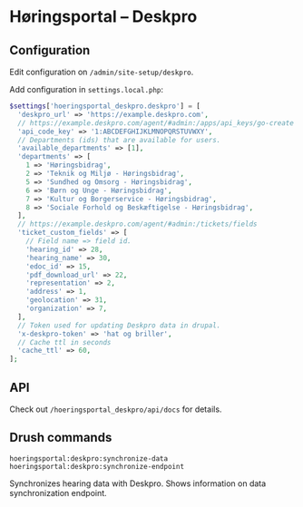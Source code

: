 # Høringsportal – Deskpro

## Configuration

Edit configuration on `/admin/site-setup/deskpro`.

Add configuration in `settings.local.php`:

```php
$settings['hoeringsportal_deskpro.deskpro'] = [
  'deskpro_url' => 'https://example.deskpro.com',
  // https://example.deskpro.com/agent/#admin:/apps/api_keys/go-create
  'api_code_key' => '1:ABCDEFGHIJKLMNOPQRSTUVWXY',
  // Departments (ids) that are available for users.
  'available_departments' => [1],
  'departments' => [
    1 => 'Høringsbidrag',
    2 => 'Teknik og Miljø - Høringsbidrag',
    5 => 'Sundhed og Omsorg - Høringsbidrag',
    6 => 'Børn og Unge - Høringsbidrag',
    7 => 'Kultur og Borgerservice - Høringsbidrag',
    8 => 'Sociale Forhold og Beskæftigelse - Høringsbidrag',
  ],
  // https://example.deskpro.com/agent/#admin:/tickets/fields
  'ticket_custom_fields' => [
    // Field name => field id.
    'hearing_id' => 28,
    'hearing_name' => 30,
    'edoc_id' => 15,
    'pdf_download_url' => 22,
    'representation' => 2,
    'address' => 1,
    'geolocation' => 31,
    'organization' => 7,
  ],
  // Token used for updating Deskpro data in drupal.
  'x-deskpro-token' => 'hat og briller',
  // Cache ttl in seconds
  'cache_ttl' => 60,
];
```

## API

Check out `/hoeringsportal_deskpro/api/docs` for details.

## Drush commands

```
hoeringsportal:deskpro:synchronize-data
hoeringsportal:deskpro:synchronize-endpoint
```
Synchronizes hearing data with Deskpro.
Shows information on data synchronization endpoint.
